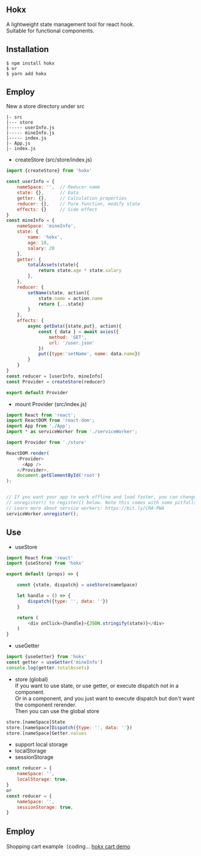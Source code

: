 ## Hokx
A lightweight state management tool for react hook.  
Suitable for functional components.  
## Installation
```shell
$ npm install hokx
$ or
$ yarn add hokx
```
## Employ
New a store directory under src
```
|- src
|--- store
|----- userInfo.js
|----- mineInfo.js
|----- index.js
|- App.js
|- index.js
```
* createStore (src/store/index.js)
```js
import {createStore} from 'hokx'

const userInfo = {
    nameSpace: '',  // Reducer name
    state: {},      // Data
    getter: {},     // Calculation properties
    reducer: {},    // Pure function, modify state
    effects: {}     // Side effect
}
const mineInfo = {
    nameSpace: 'mineInfo',
    state: {
        name: 'hokx',
        age: 18,
        salary: 20
    },
    getter: {
        totalAssets(state){
            return state.age * state.salary
        },
    },
    reducer: {
        setName(state, action){
            state.name = action.name
            return {...state}
        }
    },
    effects: {
        async getData({state,put}, action){
            const { data } = await axios({
                method: 'GET',
                url: '/user.json'
            })
            put({type:'setName', name: data.name})
        }
    }
}
const reducer = [userInfo, mineInfo]
const Provider = createStore(reducer)

export default Provider
```

* mount Provider (src/index.js)  
```js
import React from 'react';
import ReactDOM from 'react-dom';
import App from './App';
import * as serviceWorker from './serviceWorker';

import Provider from './store'

ReactDOM.render(
    <Provider>
      <App />
    </Provider>,
    document.getElementById('root')
);


// If you want your app to work offline and load faster, you can change
// unregister() to register() below. Note this comes with some pitfalls.
// Learn more about service workers: https://bit.ly/CRA-PWA
serviceWorker.unregister();
```

## Use
* useStore
```js
import React from 'react'
import {useStore} from 'hokx'

export default (props) => {

    const {state, dispatch} = useStore(nameSpace)

    let handle = () => {
        dispatch({type: '', data: ''})
    }

    return (
        <div onClick={handle}>{JSON.stringify(state)}</div>
    )
}
```
* useGetter
```js
import {useGetter} from 'hokx'
const getter = useGetter('mineInfo')
console.log(getter.totalAssets)
```

* store (global)  
If you want to use state, or use getter, or execute dispatch not in a component.  
Or in a component, and you just want to execute dispatch but don't want the component rerender.  
Then you can use the global store  
```js
store.[nameSpace]State
store.[nameSpace]Dispatch({type: '', data: ''})
store.[nameSpace]Getter.values
```

* support local storage
* localStorage
* sessionStorage
```js
const reducer = {
    nameSpace: '',
    localStorage: true,
}
or
const reducer = {
    nameSpace: '',
    sessionStorage: true,
}
```

## Employ
Shopping cart example（coding...
[hokx cart demo](https://github.com/koi-w/hokx-cart-demo)
